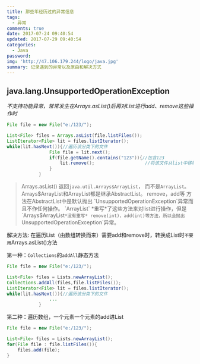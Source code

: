 ```yaml
---
title: 那些年经历过的异常信息
tags:
  - 异常
comments: true
date: 2017-07-24 09:40:54
updated: 2017-07-29 09:40:54
categories: 
  - Java
password:
img: 'http://47.106.179.244/logo/java.jpg'
summary: 记录遇到的异常以及原由和解决方式
---
```

## java.lang.UnsupportedOperationException
*不支持功能异常，常常发生在Arrays.asList()后再对List进行add、remove这些操作时*

```java
File file = new File("e:/123/");

List<File> files = Arrays.asList(file.listFiles());
ListIterator<File> lit = files.listIterator();
while(lit.hasNext()){//遍历该分类下的文件
                File file = lit.next();
                if(file.getName().contains("123")){//包含123
                    lit.remove();                   //将该文件从list中移除
                }
            }
```
>Arrays.asList() 返回`java.util.Arrays$ArrayList`， 而不是`ArrayList`。
Arrays$ArrayList和ArrayList都是继承AbstractList。
remove，add等 方法在AbstractList中是默认抛出 `UnsupportedOperationException`异常而且不作任何操作。
`ArrayList` *重写*了这些方法来对list进行操作，但是`Arrays$ArrayList`*没有重写* remove(int)，add(int)等方法，所以会抛出`UnsupportedOperationException`异常。

解决方法:
在遍历List（由数组转换而来）需要add和remove时，转换成List时`不要用`Arrays.asList()方法

第一种：`Collections`的`addAll`静态方法
```java
File file = new File("e:/123/");

List<File> files = Lists.newArrayList();
Collections.addAll(files,file.listFiles());
ListIterator<File> lit = files.listIterator();
while(lit.hasNext()){//遍历该分类下的文件
                ...
            }
```
第二种：遍历数组，一个元素一个元素的add进List
```java
File file = new File("e:/123/");

List<File> files = Lists.newArrayList();
for(File file : file.listFiles()){
	files.add(file);
}
```
